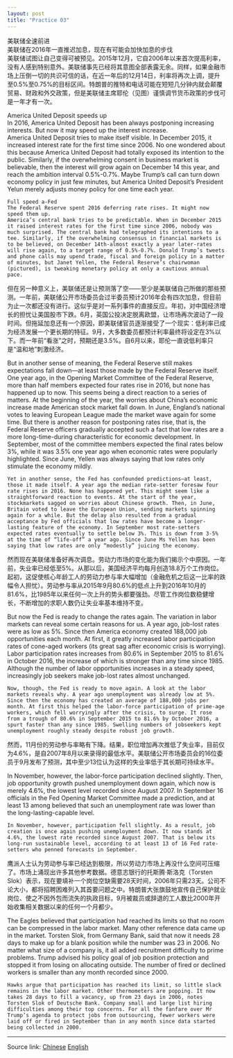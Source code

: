 ```yaml
---
layout: post
title: "Practice 03"
---
```




美联储全速前进  
美联储在2016年一直推迟加息，现在有可能会加快加息的步伐  
美联储试图让自己变得可被预见。2015年12月，它自2006年以来首次提高利率，没有人感到特别意外。美联储事先已经将其意图全部表露无余。同样，如果金融市场上压倒一切的共识可信的话，在近一年后的12月14日，利率将再次上调，提升至0.5%至0.75%的目标区间。特朗普的推特和电话可能在短短几分钟内就会颠覆贸易、财政和外交政策，但是美联储主席耶伦（见图）谨慎调节货币政策的步伐可是一年才有一次。

America United Deposit speeds up  
In 2016, America United Deposit has been always postponing increasing interests. But now it may speed up the interest increase.  
America United Deposit tries to make itself visible. In December 2015, it increased interest rate for the first time since 2006. No one wondered about this because America United Deposit had totally exposed its intention to the public. Similarly, if the overwhelming consent in business market is believable, then the interest will grow again on December 14 this year, and reach the ambition interval 0.5%-0.7%. Maybe Trump’s call can turn down economy policy in just few minutes, but America United Deposit’s President Yelun merely adjusts money policy for one time each year.

```
Full speed a-Fed  
The Federal Reserve spent 2016 deferring rate rises. It might now speed them up.  
America’s central bank tries to be predictable. When in December 2015 it raised interest rates for the first time since 2006, nobody was much surprised. The central bank had telegraphed its intentions to a tee. Similarly, if the overwhelming consensus in financial markets is to be believed, on December 14th-almost exactly a year later-rates will rise again, to a target range of 0.5%-0.7%. Donald Trump’s tweets and phone calls may upend trade, fiscal and foreign policy in a matter of minutes, but Janet Yellen, the Federal Reserve’s chairwoman (pictured), is tweaking monetary policy at only a cautious annual pace. 
```

但在另一种意义上，美联储还是让预测落了空——至少是美联储自己所做的那些预测。一年前，美联储公开市场委员会过半委员预计2016年会有四次加息，但目前为止一次都还没有进行。这似乎是对一系列事件的直接反应。年初，对中国经济增长的担忧让美国股市下跌。6月，英国公投决定脱离欧盟，让市场再次波动了一段时间。但拖延加息还有一个原因，即美联储官员逐渐接受了一个现实：低利率已成为经济发展一个更长期的特征。9月，大多数委员都预计利率最终将设定在3%以下。而一年前“看涨”之时，预期还是3.5%。自6月以来，耶伦一直说低利率只是“温和地”刺激经济。

But in another sense of meaning, the Federal Reserve still makes expectations fall down—at least those made by the Federal Reserve itself. One year ago, in the Opening Market Committee of the Federal Reserve, more than half members expected four rates rise in 2016, but none has happened up to now. This seems being a direct reaction to a series of matters. At the beginning of the year, the worries about China’s economic increase made American stock market fall down. In June, England’s national votes to leaving European League made the market wave again for some time. But there is another reason for postponing rates rise, that is, the Federal Reserve officers gradually accepted such a fact that low rates are a more long-time-during characteristic for economic development. In September, most of the committee members expected the final rates below 3%, while it was 3.5% one year ago when economic rates were popularly highlighted. Since June, Yellen was always saying that low rates only stimulate the economy mildly.

```
Yet in another sense, the Fed has confounded predictions—at least, those it made itself. A year ago the median rate-setter foresaw four rate rises in 2016. None has happened yet. This might seem like a straightforward reaction to events. At the start of the year, stockmarkets sagged on worries about Chinese growth. Then, in June, Britain voted to leave the European Union, sending markets spinning again for a while. But the delay also resulted from a gradual acceptance by Fed officials that low rates have become a longer-lasting feature of the economy. In September most rate-setters expected rates eventually to settle below 3%. This is down from 3-5% at the time of “life-off” a year ago. Since June Ms Yellen has been saying that low rates are only “modestly” juicing the economy.
```

然而现在美联储准备好再次调息。劳动力市场的变化能为我们揭示个中原因。一年前，失业率已经低至5%。从那以后，美国经济平均每月创造18.8万个工作岗位。起初，这促使核心年龄工人的劳动力参与率大幅增加（金融危机之后这一比率的跌幅令人担忧）。劳动参与率从2015年9月80.6%的低点上升到2016年10月的81.6%，比1985年以来任何一次上升的势头都要强劲。尽管工作岗位数稳健增长，不断增加的求职人数仍让失业率基本维持不变。

But now the Fed is ready to change the rates again. The variation in labor markets can reveal some certain reasons for us. A year ago, job-lost rates were as low as 5%. Since then America economy created 188,000 job opportunities each month. At first, it greatly increased labor participation rates of cone-aged workers (its great sag after economic crisis is worrying). Labor participation rates increases from 80.6% in September 2015 to 81.6% in October 2016, the increase of which is stronger than any time since 1985. Although the number of labor opportunities increases in a steady speed, increasingly job seekers make job-lost rates almost unchanged.

```
Now, though, the Fed is ready to move again. A look at the labor markets reveals why. A year ago unemployment was already low at 5%. Since then the economy has created an average of 188,000 jobs per month. At first this helped the labor-force participation of prime-age workers, which fell worryingly after the crisis, to surge. It rose from a trough of 80.6% in September 2015 to 81.6% by October 2016, a spurt faster than any since 1985. Swelling numbers of jobseekers kept unemployment roughly steady despite robust job growth.
```

然而，11月份的劳动参与率略有下降。结果，职位增加再次推低了失业率，目前仅为4.6%，是自2007年8月以来录得的最低水平。美联储公开市场委员会的16位委员于9月发布了预测，其中至少13位认为这样的失业率低于其长期可持续水平。

In November, however, the labor-force participation declined slightly. Then, job opportunity growth pushed unemployment down again, which now is merely 4.6%, the lowest level recorded since August 2007. In September 16 officials in the Fed Opening Market Committee made a prediction, and at least 13 among believed that such an unemployment rate was lower than the long-lasting-capable level.

```
In November, however, participation fell slightly. As a result, job creation is once again pushing unemployment down. It now stands at 4.6%, the lowest rate recorded since August 2007. That is below its long-run sustainable level, according to at least 13 of 16 Fed rate-setters who penned forecasts in September.
```

鹰派人士认为劳动参与率已经达到极限，所以劳动力市场上再没什么空间可压缩了。市场上涌现出许多其他参考数据。德意志银行的托斯腾·斯洛克（Torsten Slok）表示，现在要填补一个岗位空缺需要28天时间，2006年只需23天。公司不论大小，都将招聘困难列入其首要问题之中。特朗普大张旗鼓地宣传自己保护就业岗位、使之不因外包而流失的执政目标，9月被裁员或辞退的工人数比2000年开始收集相关数据以来的任何一个月都少。

The Eagles believed that participation had reached its limits so that no room can be compressed in the labor market. Many other reference data came up in the market. Torsten Slok, from Germany Bank, said that now it needs 28 days to make up for a blank position while the number was 23 in 2006. No matter what size of a company is, it all added recruitment difficulty to prime problems. Trump advised his policy goal of job position protection and stopped it from losing on allocating outside. The number of fired or declined workers is smaller than any month recorded since 2000.

```
Hawks argue that participation has reached its limit, so little slack remains in the labor market. Other thermometers are popping. It now takes 28 days to fill a vacancy, up from 23 days in 2006, notes Torsten Slok of Deutsche Bank. Company small and large list hiring difficulties among their top concerns. For all the fanfare over Mr Trump’s agenda to protect jobs from outsourcing, fewer workers were laid off or fired in September than in any month since data started being collected in 2000.
```

*****************************************************************************

Source link: [Chinese][link1] [English][link2]  

[link1]: https://gbr.economist.com/articles/view/584fb2b6ffe2d63709cc65e1/zh_CN/en_GB
[link2]: https://gbr.economist.com/articles/view/584fb2b6ffe2d63709cc65e1/en_GB/zh_CN    
 

